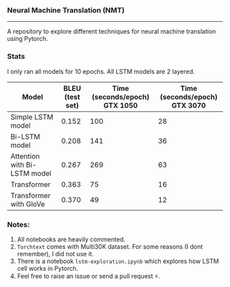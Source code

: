 ### Neural Machine Translation (NMT)
---
A repository to explore different techniques for neural machine translation using Pytorch.

### Stats

I only ran all models for 10 epochs. 
All LSTM models are 2 layered.

| Model | BLEU (test set) | Time (seconds/epoch) GTX 1050 | Time (seconds/epoch) GTX 3070
| ---  |--- | --- | --- |
| Simple LSTM model | 0.152 | 100 | 28 |
| Bi-LSTM model | 0.208 | 141 | 36 |
| Attention with Bi-LSTM model | 0.267 | 269 | 63 |
| Transformer | 0.363 | 75 | 16 |
| Transformer with GloVe | 0.370 | 49 | 12 |

### Notes:

1. All notebooks are heavily commented. 
2. `Torchtext` comes with Multi30K dataset. For some reasons (I dont remember), I did not use it.
3. There is a notebook `lstm-exploration.ipynb` which explores how LSTM cell works in Pytorch.
4. Feel free to raise an issue or send a pull request ⚡️.
